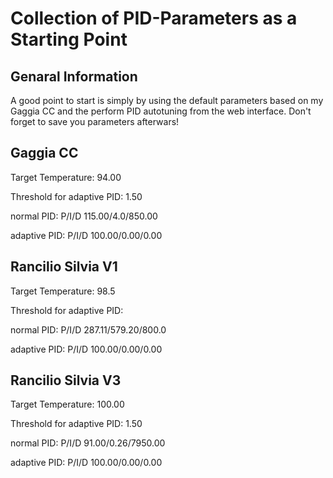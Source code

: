 # Collection of PID-Parameters as a Starting Point

## Genaral Information
A good point to start is simply by using the default parameters based on my Gaggia CC and the perform PID autotuning from the web interface.
Don't forget to save you parameters afterwars!

## Gaggia CC

Target Temperature:
94.00

Threshold for adaptive PID:
1.50

normal PID:
P/I/D
115.00/4.0/850.00

adaptive PID:
P/I/D
100.00/0.00/0.00

## Rancilio Silvia V1

Target Temperature:
98.5

Threshold for adaptive PID:


normal PID:
P/I/D
287.11/579.20/800.0

adaptive PID:
P/I/D
100.00/0.00/0.00


## Rancilio Silvia V3

Target Temperature:
100.00

Threshold for adaptive PID:
1.50

normal PID:
P/I/D
91.00/0.26/7950.00

adaptive PID:
P/I/D
100.00/0.00/0.00
